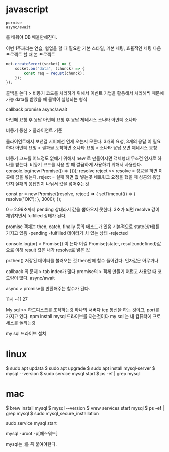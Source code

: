 # javascript

    pormise
    async/await

를 배워야 DB 배울만해진다.

이번 1주짜리는 연습, 협업을 할 때 필요한 기본 스타일, 기본 세팅, 효율적인 세팅
다음 프로젝트 할 때 본 프로젝트

```js
net.createSerer((socket) => {
    socket.on("data", (chunck) => {
        const req = requst(chunck);
    });
});
```

콜백을 쓴다 > 비동기 코드를 처리하기 위해서
이벤트 기법을 활용해서 처리해씩 때문에 가능
data를 받았을 때 콜백이 실행되는 형식

callback
promise
async/await

아반떼 요청 후 응답
아반떼 요청 후 응답
제네시스
소나타
아반떼
소나타

비동기 통신 > 클라이언트 기준

클라이언트에서 보낸걸 서버에선 언제 오는지 모른다.
3개의 요청, 3개의 응답 이 필요하다
아반떼 요청 > 결과물 도착하면 소나타 요청 > 소나타 응답 오면 제네시스 요청

비동기 코드를 어느정도 없애기 위해서
new 로 만들어지면 객체형태
무조건 인자로 하나를 받는다.
비동기 코드를 사용 할 때 깔끔하게 사용하기 위해서 사용한다.
console.log(new Promise(() => {}));
resolve reject >> resolve = 성공을 하면 이곳에 값을 넣는다. reject = 실패 하면 값 넣는곳
네트워크 요청을 했을 때 성공의 응답인지 실패의 응답인지 나눠서 값을 넣어주는것

const pr = new Promise((resolve, reject) => {
setTimeout(() => {
resolve("OK");
}, 3000);
});

0 ~ 2.99초까지 pending 상태라서 값을 뽑아오지 못한다.
3초가 되면 resolve 값이 채워지면서 fulfilled 상태가 된다.

promise 객체는 then, catch, finally 등의 메소드가 있음
기본적으로 state(상태)를 가지고 있음
-pending
-fulfilled 데이터가 차 있는 상태
-rejected

console.log(pr) > Promise{<pending>} 이 뜬다 이걸
Promise{state:<pending>, result:undefined}값으로 이해
result 값은 내가 resolve로 넣은 값

pr.then() 저장된 데이터를 불러오는 것
then안에 함수 들어간다. 인자값은 아무거나

callback 의 문제 > tab index가 많다
promise의 > 객체 만들기 어렵고 사용할 때 코드량이 많다.
async/await

async > promise를 반환해주는 함수가 된다.

11시 ~11 27

My sql >> 하드디스크를 조작하는것
하나의 서버다 tcp 통신을 하는 것이고, port를 가지고 있다.
npm install mysql 드라이브를 까는것이다
my sql 는 내 컴퓨터에 프로세스를 돌리는것

my sql 드라이브 설치

# linux

$ sudo apt updata
$ sudo apt upgrade
$ sudo apt install mysql-server
$ mysql --version
$ sudo service mysql start
$ ps -ef | grep mysql

# mac

$ brew install mysql
$ mysql --version
$ vrew services start mysql
$ ps -ef | grep mysql
$ sudo mysql_secure_installation

sudo service mysql start

mysql -uroot -p[패스워드]

mysql는 ;를 꼭 붙여야한다.

